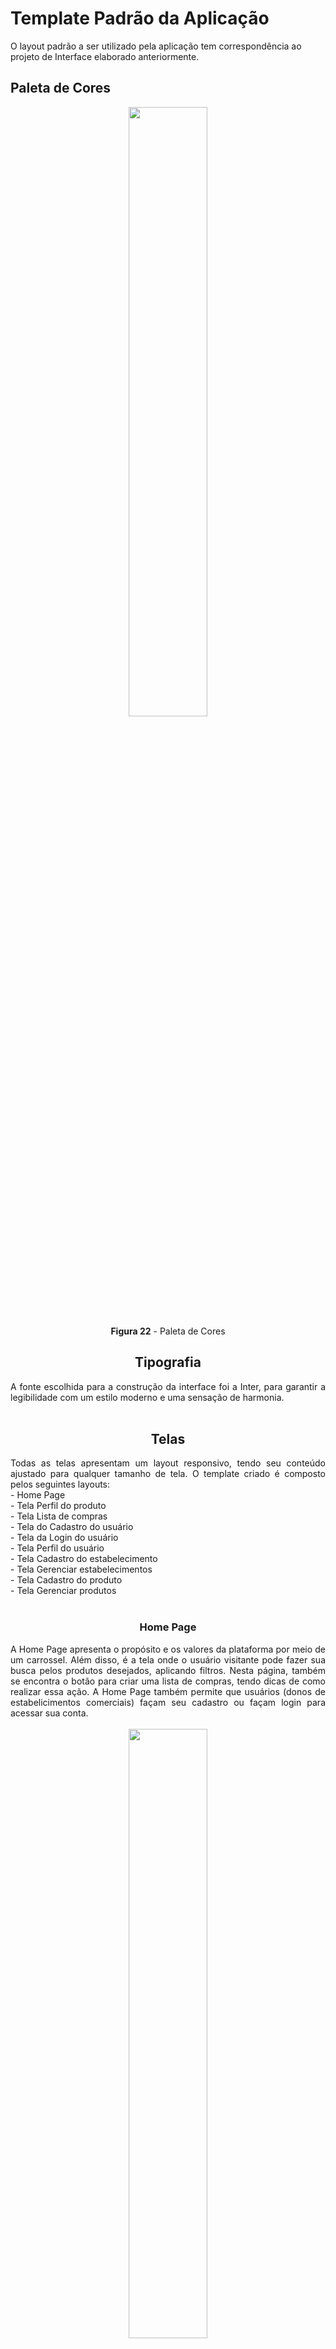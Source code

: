 # Template Padrão da Aplicação

O layout padrão a ser utilizado pela aplicação tem correspondência ao projeto de Interface elaborado anteriormente.

## Paleta de Cores
 <div align="center">
<img src="img/paleta-cores.png" width="50%"><br>
<b>Figura 22</b> - Paleta de Cores

## Tipografia
<div align="justify"> A fonte escolhida para a construção da interface foi a Inter, para garantir a legibilidade com um estilo moderno e uma sensação de harmonia. </div><br>

## Telas
<div align="justify">Todas as telas apresentam um layout responsivo, tendo seu conteúdo ajustado para qualquer tamanho de tela. 
O template criado é composto pelos seguintes layouts:
<br>- Home Page
<br>- Tela Perfil do produto
<br>- Tela Lista de compras
<br>- Tela do Cadastro do usuário
<br>- Tela da Login do usuário
<br>- Tela Perfil do usuário
<br>- Tela Cadastro do estabelecimento
<br>- Tela Gerenciar estabelecimentos
<br>- Tela Cadastro do produto
<br>- Tela Gerenciar produtos
</div><br>

### Home Page
<div align="justify"> A Home Page apresenta o propósito e os valores da plataforma por meio de um carrossel. Além disso, é a tela onde o usuário visitante pode fazer sua busca pelos produtos desejados, aplicando filtros. Nesta página, também se encontra o botão para criar uma lista de compras, tendo dicas de como realizar essa ação. A Home Page também permite que usuários (donos de estabelicimentos comerciais) façam seu cadastro ou façam login para acessar sua conta. </div><br>

<div align="center">
<img src="img/Home page.png" width="50%"><br>
<b>Figura 23</b>
</div><br>
<div align="justify">
<br>RF-001 - A aplicação deve apresentar na página inicial instruções sobre como navegar na plataforma 
<br>RF-002 - A aplicação deve permitir que o usuário visitante pesquise por produtos, resultando em todos os produtos equivalentes ao que foi pesquisado
<br>RF-003 - A aplicação deve permitir que o usuário visitante pesquise produtos de acordo com tipo específico de restrição alimentar, resultando em todos os produtos próprios para o tipo de restrição pesquisado
<br>RF-004 - A aplicação deve permitir que o usuário visitante busque por produtos desejados e/ou estabelecimentos de acordo com a localidade inserida no filtro de pesquisa
<br>RF-006 - A aplicação deve solicitar nome da lista e e-email para compartilhamento sempre que o usuário visitante criar uma lista de compras 
<br>RF-012 - A aplicação deve permitir que o usuário visitante busque por produtos desejados de acordo com a categoria inserida no filtro de pesquisa
</div><br>

### Tela - Perfil do produto

<div align="justify"> Ao pesquisar os produtos desejados na página inicial, o usuário pode clicar em cima do botão "Ver detalhes" e o site será redirecionado para a página do Perfil do produto, onde se encontrarão a descrição e informações adicionais sobre o produto.
  </div><br>

   <div align="center">
<img src="img/Perfil do Produto.png" width="50%"><br>
<b>Figura 24</b> - Tela de Perfil do produto
  </div>

### Tela - Lista de compras

<div align="justify"> A Lista de compras é a tela para onde o usuário é redirecionado após o usuário inserir seu e-mail e selecionar os produtos que deseja adicionar na lista. Nesta página, o usuário pode gerenciar os produtos e escolher se prefere fazer download da lista ou enviar para um e-mail.
  </div><br>

   <div align="center">
<img src="img/Criar Lista.png" width="50%"><br>
<b>Figura 25</b> 
  </div><br>
<div align="justify">
<br>RF-013 - A aplicação deve oferecer a opção de realizar download da lista de compras elaborada
<br>RF-014 - A aplicação deve oferecer a opção de enviar a lista de compras elaborada direto para o e-mail do usuário visitante
<br>RF-005 - A aplicação deve permitir que o usuário visitante gerencie sua lista de compras com produtos selecionados
</div><br>

  ### Tela - Cadastro do usuário 

<div align="justify"> Caso o usuário queira anunciar seus produtos no site, ele deverá clicar em um dos botões para ser redirecionado a página de cadastro. A tela de cadastro do usuário é utilizada para criar o acesso ao sistema. Caso já tenha cadastro, o usuário poderá ser direcionado para a tela de login também por essa tela. 
  </div><br>

<div align="center">
<img src="img/cadastro.png" width="50%"><br>
<b>Figura 26</b> 
</div><br>

### Tela - Login do usuário

<div align="justify"> Para os usuários que já possuem uma conta, o acesso é feito pela tela de login. Para entrar, bastar clicar no botão "Login", o site será redirecionado para a tela e o usuário deve informar o email e senha escolhida no momento do cadastro. Caso seja o primeiro acesso do usuário, ele poderá ser direcionado para a tela de cadastro também por essa tela. 
  </div><br>

<div align="center">
<img src="img/login.png" width="50%"><br>
<b>Figura 27</b> - Tela de Login/Entrar
  </div>

  ### Tela - Perfil do usuário

<div align="justify"> Tela de Perfil do usuário é o local onde o usuário poderá adicionar e gerenciar os seus estabelecimentos.
  </div><br>

<div align="center">
<img src="img/Perfil do Usuário.png" width="50%"><br>
<b>Figura 28</b>
</div><br>
<div align="justify">
<br>RF-007 - A aplicação deve permitir que o estabelecimento crie e gerencie os itens da sua conta
</div><br>

### Tela - Cadastro de estabelecimento

<div align="justify"> Esta tela é onde o usuário irá colocar todas as informações pedidas para realizar o cadastro do seu estabelecimento no site.
  </div><br>

<div align="center">
<img src="img/Cadastrar estabelecimento.png" width="50%"><br>
<b>Figura 29</b> 
</div><br>
<div align="justify">
<br>RF-008 - A aplicação deve permitir ao estabelecimento especificar a sua localidade

### Tela - Gerenciar estabelecimentos

<div align="justify"> Esta tela é onde o usuário poderá escolher um de seus estabelecimentos cadastrados para abrir seu perfil, editar suas as informações ou até mesmo excluir o estabelecimento da plataforma.
  </div><br>

<div align="center">
<img src="img/Gerenciar estabelecimentos.png" width="50%"><br>
<b>Figura 30</b> - Tela de Gerenciamento de estabelecimentos
  </div>

### Tela - Cadastro de produto

<div align="justify"> Ao clicar em cadastrar produto, o usuário será direcionado para essa tela, onde ele irá inserir todas as informações pedidas sobre o novo produto e, no final da página, clicará em Cadastrar para subir o produto para a plataforma.
  </div><br>

<div align="center">
<img src="img/Adicionar Produto.png" width="50%"><br>
<b>Figura 31</b> - Tela de Cadastro de produtos
  </div>
 <br>RF-011 - A aplicação deve garantir que o estabelecimento indique claramente qual(is) restrição(ões) alimentar(es) o produto atende <br>RF-010 - A aplicação deve garantir que o estabelecimento forneça informações detalhadas sobre os produtos
</div><br>

### Tela - Gereciar produtos

<div align="justify"> Ao clicar em um estabelecimento, o site será redirecionado para essa tela, onde aparecerão todos os produtos cadastrados neste estabelecimento. O usuário pode escolher cadastrar um novo produto, editar ou excluir um produto já cadastrado.
  </div><br>

<div align="center">
<img src="img/Gerenciamento de produtos.png" width="50%"><br>
<b>Figura 32</b> 
</div><br>
<div align="justify">
<br>RF-009 - A aplicação deve permitir que o estabelecimento adicione e gerencie seus produtos
</div><br>
